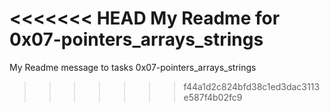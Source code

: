<<<<<<< HEAD
My Readme for 0x07-pointers_arrays_strings
=======
My Readme message to tasks 0x07-pointers_arrays_strings
>>>>>>> f44a1d2c824bfd38c1ed3dac3113e587f4b02fc9
